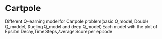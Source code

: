 # Cartpole
Different Q-learning model for Cartpole problem(basic Q_model, Double Q_moddel, Dueling Q_model and deep Q_model)
Each model with the plot of Epsilon Decay,Time Steps,Average Score per episode
